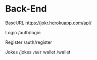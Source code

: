 # Back-End
BaseURL
https://jokr.herokuapp.com/api/

Login
/auth/login

Register
/auth/register

Jokes
/jokes
`/GET`
wallet
/wallet

